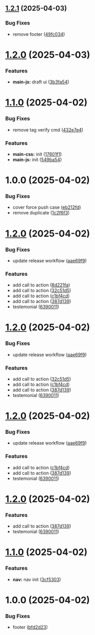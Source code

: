 ## [1.2.1](https://github.com/Fuucodi0X/release/compare/v1.2.0...v1.2.1) (2025-04-03)


### Bug Fixes

* remove footer ([49fc034](https://github.com/Fuucodi0X/release/commit/49fc034f47e757059c6d8585704d1c59d7447d3c))

# [1.2.0](https://github.com/Fuucodi0X/release/compare/v1.1.0...v1.2.0) (2025-04-03)


### Features

* **main-js:** draft ui ([3b3fa54](https://github.com/Fuucodi0X/release/commit/3b3fa54fc27fab92d34fc15e7aa075d2792cf79d))

# [1.1.0](https://github.com/Fuucodi0X/release/compare/v1.0.0...v1.1.0) (2025-04-02)


### Bug Fixes

* remove tag verify cmd ([432e7e4](https://github.com/Fuucodi0X/release/commit/432e7e46859380eb48ffe80561bfb3347afecec6))


### Features

* **main-css:** init ([17601f1](https://github.com/Fuucodi0X/release/commit/17601f1358da952cc0d66f5dc89fd7bdb05f02d0))
* **main-js:** init ([549ba54](https://github.com/Fuucodi0X/release/commit/549ba54a72ada97223f17dd64488683b9debd216))

# 1.0.0 (2025-04-02)


### Bug Fixes

* cover force push case ([eb212fd](https://github.com/Fuucodi0X/release/commit/eb212fd8b3b069c30a77f6ea16790580b2246fcd))
* remove duplicate ([1c2f6f3](https://github.com/Fuucodi0X/release/commit/1c2f6f323ff9531a04c0271088603c893d0fd10e))

# [1.2.0](https://github.com/Fuucodi0X/releaseWorkflow2/compare/v1.1.0...v1.2.0) (2025-04-02)


### Bug Fixes

* update release workflow ([aae69f9](https://github.com/Fuucodi0X/releaseWorkflow2/commit/aae69f9cecf969396fcdfc1def22327dd7473655))


### Features

* add call to action ([8d221fa](https://github.com/Fuucodi0X/releaseWorkflow2/commit/8d221fad218207779d3eda073753fafda6595cb4))
* add call to action ([32c51d5](https://github.com/Fuucodi0X/releaseWorkflow2/commit/32c51d5bf68d92661e6eab8b87bc84e8f44af083))
* add call to action ([c1bf4cd](https://github.com/Fuucodi0X/releaseWorkflow2/commit/c1bf4cdf8597a2e5477f9a126aa81774ebfd3fb4))
* add call to action ([387d139](https://github.com/Fuucodi0X/releaseWorkflow2/commit/387d13991d7109d7fc448817fe2432cd681d31d7))
* testemonial ([6390011](https://github.com/Fuucodi0X/releaseWorkflow2/commit/6390011c33b23aec96cfde3f4469500af4bd1856))

# [1.2.0](https://github.com/Fuucodi0X/releaseWorkflow2/compare/v1.1.0...v1.2.0) (2025-04-02)


### Bug Fixes

* update release workflow ([aae69f9](https://github.com/Fuucodi0X/releaseWorkflow2/commit/aae69f9cecf969396fcdfc1def22327dd7473655))


### Features

* add call to action ([32c51d5](https://github.com/Fuucodi0X/releaseWorkflow2/commit/32c51d5bf68d92661e6eab8b87bc84e8f44af083))
* add call to action ([c1bf4cd](https://github.com/Fuucodi0X/releaseWorkflow2/commit/c1bf4cdf8597a2e5477f9a126aa81774ebfd3fb4))
* add call to action ([387d139](https://github.com/Fuucodi0X/releaseWorkflow2/commit/387d13991d7109d7fc448817fe2432cd681d31d7))
* testemonial ([6390011](https://github.com/Fuucodi0X/releaseWorkflow2/commit/6390011c33b23aec96cfde3f4469500af4bd1856))

# [1.2.0](https://github.com/Fuucodi0X/releaseWorkflow2/compare/v1.1.0...v1.2.0) (2025-04-02)


### Bug Fixes

* update release workflow ([aae69f9](https://github.com/Fuucodi0X/releaseWorkflow2/commit/aae69f9cecf969396fcdfc1def22327dd7473655))


### Features

* add call to action ([c1bf4cd](https://github.com/Fuucodi0X/releaseWorkflow2/commit/c1bf4cdf8597a2e5477f9a126aa81774ebfd3fb4))
* add call to action ([387d139](https://github.com/Fuucodi0X/releaseWorkflow2/commit/387d13991d7109d7fc448817fe2432cd681d31d7))
* testemonial ([6390011](https://github.com/Fuucodi0X/releaseWorkflow2/commit/6390011c33b23aec96cfde3f4469500af4bd1856))

# [1.2.0](https://github.com/Fuucodi0X/releaseWorkflow2/compare/v1.1.0...v1.2.0) (2025-04-02)


### Features

* add call to action ([387d139](https://github.com/Fuucodi0X/releaseWorkflow2/commit/387d13991d7109d7fc448817fe2432cd681d31d7))
* testemonial ([6390011](https://github.com/Fuucodi0X/releaseWorkflow2/commit/6390011c33b23aec96cfde3f4469500af4bd1856))

# [1.1.0](https://github.com/Fuucodi0X/releaseWorkflow2/compare/v1.0.0...v1.1.0) (2025-04-02)


### Features

* **nav:** nav init ([3cf5303](https://github.com/Fuucodi0X/releaseWorkflow2/commit/3cf530364c90979470403cb11ed3af426898e562))

# 1.0.0 (2025-04-02)


### Bug Fixes

* footer ([bfd2d23](https://github.com/Fuucodi0X/releaseWorkflow2/commit/bfd2d23ca425088982eaa3c43159a0f538dbb1cb))
